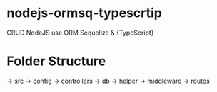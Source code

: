 # nodejs-ormsq-typescrtip
CRUD NodeJS use ORM Sequelize & {TypeScript}

# Folder Structure
 -> src
     -> config
     -> controllers
     -> db
     -> helper
     -> middleware
     -> routes
